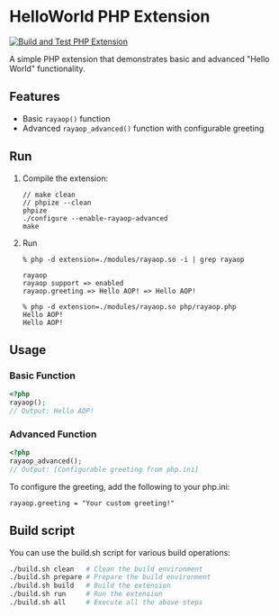 # HelloWorld PHP Extension

[![Build and Test PHP Extension](https://github.com/koriym/ext-rayaop/actions/workflows/build.yml/badge.svg)](https://github.com/koriym/ext-rayaop/actions/workflows/build.yml)

A simple PHP extension that demonstrates basic and advanced "Hello World" functionality.

## Features

- Basic `rayaop()` function
- Advanced `rayaop_advanced()` function with configurable greeting

## Run

1. Compile the extension:

    ```
    // make clean
    // phpize --clean
    phpize
    ./configure --enable-rayaop-advanced
    make
    ```

2. Run

    ```
    % php -d extension=./modules/rayaop.so -i | grep rayaop

    rayaop
    rayaop support => enabled
    rayaop.greeting => Hello AOP! => Hello AOP!

    % php -d extension=./modules/rayaop.so php/rayaop.php
    Hello AOP!
    Hello AOP!
   ```

## Usage

### Basic Function

```php
<?php
rayaop();
// Output: Hello AOP!
```

### Advanced Function

```php
<?php
rayaop_advanced();
// Output: [Configurable greeting from php.ini]

```

To configure the greeting, add the following to your php.ini:

```
rayaop.greeting = "Your custom greeting!"
```

## Build script

You can use the build.sh script for various build operations:

```sh
./build.sh clean   # Clean the build environment
./build.sh prepare # Prepare the build environment
./build.sh build   # Build the extension
./build.sh run     # Run the extension
./build.sh all     # Execute all the above steps
```